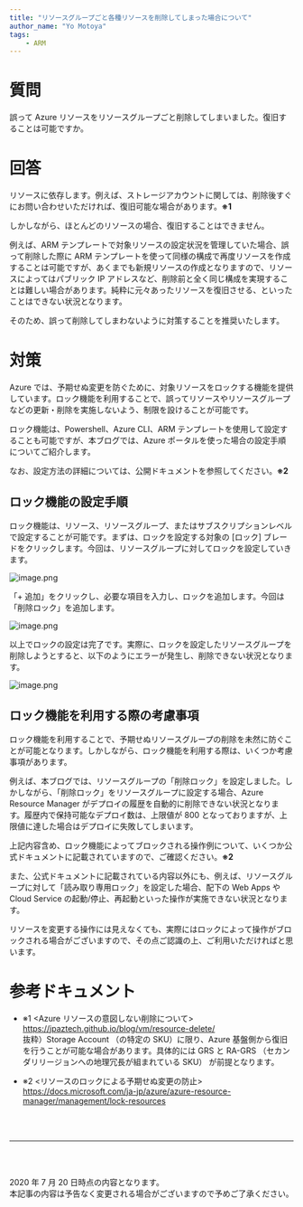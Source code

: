 ```yaml
---
title: "リソースグループごと各種リソースを削除してしまった場合について"
author_name: "Yo Motoya"
tags:
    - ARM
---
```


# 質問

誤って Azure リソースをリソースグループごと削除してしまいました。復旧することは可能ですか。

# 回答

リソースに依存します。例えば、ストレージアカウントに関しては、削除後すぐにお問い合わせいただければ、復旧可能な場合があります。**※1**

しかしながら、ほとんどのリソースの場合、復旧することはできません。

例えば、ARM テンプレートで対象リソースの設定状況を管理していた場合、誤って削除した際に ARM テンプレートを使って同様の構成で再度リソースを作成することは可能ですが、あくまでも新規リソースの作成となりますので、リソースによってはパブリック IP アドレスなど、削除前と全く同じ構成を実現することは難しい場合があります。純粋に元々あったリソースを復旧させる、といったことはできない状況となります。

そのため、誤って削除してしまわないように対策することを推奨いたします。

# 対策

Azure では、予期せぬ変更を防ぐために、対象リソースをロックする機能を提供しています。ロック機能を利用することで、誤ってリソースやリソースグループなどの更新・削除を実施しないよう、制限を設けることが可能です。

ロック機能は、Powershell、Azure CLI、ARM テンプレートを使用して設定することも可能ですが、本ブログでは、Azure ポータルを使った場合の設定手順についてご紹介します。

なお、設定方法の詳細については、公開ドキュメントを参照してください。**※2**

## ロック機能の設定手順

ロック機能は、リソース、リソースグループ、またはサブスクリプションレベルで設定することが可能です。まずは、ロックを設定する対象の [ロック] ブレードをクリックします。今回は、リソースグループに対してロックを設定していきます。

![image.png]({{site.baseurl}}/media/2020-07-20-select-lock-blade.png)

「+ 追加」をクリックし、必要な項目を入力し、ロックを追加します。今回は「削除ロック」を追加します。

![image.png]({{site.baseurl}}/media/2020-07-20-add-lock.png)

以上でロックの設定は完了です。実際に、ロックを設定したリソースグループを削除しようとすると、以下のようにエラーが発生し、削除できない状況となります。

![image.png]({{site.baseurl}}/media/2020-07-20-unable-to-delete-rg.png)

## ロック機能を利用する際の考慮事項

ロック機能を利用することで、予期せぬリソースグループの削除を未然に防ぐことが可能となります。しかしながら、ロック機能を利用する際は、いくつか考慮事項があります。

例えば、本ブログでは、リソースグループの「削除ロック」を設定しました。しかしながら、「削除ロック」をリソースグループに設定する場合、Azure Resource Manager がデプロイの履歴を自動的に削除できない状況となります。履歴内で保持可能なデプロイ数は、上限値が 800 となっておりますが、上限値に達した場合はデプロイに失敗してしまいます。

上記内容含め、ロック機能によってブロックされる操作例について、いくつか公式ドキュメントに記載されていますので、ご確認ください。**※2**

また、公式ドキュメントに記載されている内容以外にも、例えば、リソースグループに対して「読み取り専用ロック」を設定した場合、配下の Web Apps や Cloud Service の起動/停止、再起動といった操作が実施できない状況となります。

リソースを変更する操作には見えなくても、実際にはロックによって操作がブロックされる場合がございますので、その点ご認識の上、ご利用いただければと思います。

# 参考ドキュメント

- ※1
<Azure リソースの意図しない削除について><br>
https://jpaztech.github.io/blog/vm/resource-delete/ <br>
抜粋）Storage Account （の特定の SKU）に限り、Azure 基盤側から復旧を行うことが可能な場合があります。具体的には GRS と RA-GRS （セカンダリリージョンへの地理冗長が組まれている SKU） が前提となります。

- ※2
<リソースのロックによる予期せぬ変更の防止><br>
https://docs.microsoft.com/ja-jp/azure/azure-resource-manager/management/lock-resources


<br>
<br>

---

<br>
<br>

2020 年 7 月 20 日時点の内容となります。<br>
本記事の内容は予告なく変更される場合がございますので予めご了承ください。

<br>
<br>